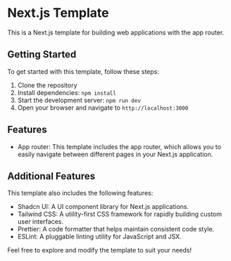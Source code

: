# Next.js Template

This is a Next.js template for building web applications with the app router.

## Getting Started

To get started with this template, follow these steps:

1. Clone the repository
2. Install dependencies: `npm install`
3. Start the development server: `npm run dev`
4. Open your browser and navigate to `http://localhost:3000`

## Features

- App router: This template includes the app router, which allows you to easily navigate between different pages in your Next.js application.

## Additional Features

This template also includes the following features:

- Shadcn UI: A UI component library for Next.js applications.
- Tailwind CSS: A utility-first CSS framework for rapidly building custom user interfaces.
- Prettier: A code formatter that helps maintain consistent code style.
- ESLint: A pluggable linting utility for JavaScript and JSX.

Feel free to explore and modify the template to suit your needs!
